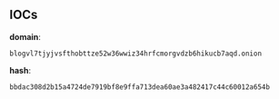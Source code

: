 
## IOCs

__domain__:

```text
blogvl7tjyjvsfthobttze52w36wwiz34hrfcmorgvdzb6hikucb7aqd.onion
```
__hash__:

```text
bbdac308d2b15a4724de7919bf8e9ffa713dea60ae3a482417c44c60012a654b
```